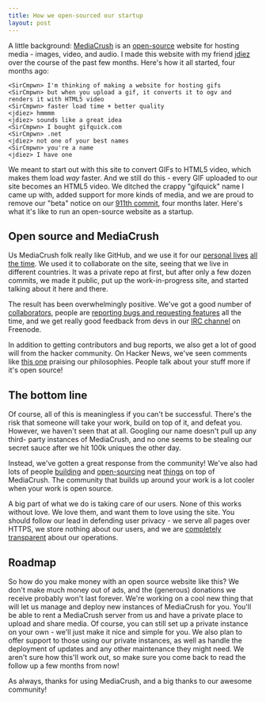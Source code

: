 ```yaml
---
title: How we open-sourced our startup
layout: post
---
```


A little background: [MediaCrush](https://mediacru.sh) is an [open-source](https://github.com/MediaCrush/MediaCrush) website
for hosting media - images, video, and audio. I made this website with my friend [jdiez](https://github.com/jdiez17) over the course of the past few
months. Here's how it all started, four months ago:

    <SirCmpwn> I'm thinking of making a website for hosting gifs
    <SirCmpwn> but when you upload a gif, it converts it to ogv and renders it with HTML5 video
    <SirCmpwn> faster load time + better quality
    <jdiez> hmmmm
    <jdiez> sounds like a great idea
    <SirCmpwn> I bought gifquick.com
    <SirCmpwn> .net
    <jdiez> not one of your best names
    <SirCmpwn> you're a name
    <jdiez> I have one

We meant to start out with this site to convert GIFs to HTML5 video, which makes them load *way* faster. And we still do
this - every GIF uploaded to our site becomes an HTML5 video. We ditched the crappy "gifquick" name I came up with, added
support for more kinds of media, and we are proud to remove our "beta" notice on our
[911th commit](https://github.com/MediaCrush/MediaCrush/commit/0473bd5fb8164fa6c8318e5d219c9b532dda2d49), four months later. Here's what it's like to run an open-source website as a startup.

## Open source and MediaCrush

Us MediaCrush folk really like GitHub, and we use it for our [personal lives](https://github.com/SirCmpwn) [all the time](https://github.com/jdiez17).
We used it to collaborate on the site, seeing that we live in different countries. It was a private repo at first, but
after only a few dozen commits, we made it public, put up the work-in-progress site, and started talking about it here
and there.

The result has been overwhelmingly positive. We've got a good number of [collaborators](https://github.com/MediaCrush/MediaCrush/graphs/contributors), people are
[reporting bugs and requesting features](https://github.com/MediaCrush/MediaCrush/issues) all the time, and we get really good feedback from devs in our
[IRC channel](http://webchat.freenode.net/?channels=mediacrush&uio=d4) on Freenode.

In addition to getting contributors and bug reports, we also get a lot of good will from the hacker community. On Hacker
News, we've seen comments like [this one](https://news.ycombinator.com/item?id=6189664) praising our philosophies. People
talk about your stuff more if it's open source!

## The bottom line

Of course, all of this is meaningless if you can't be successful. There's the risk that someone will take your work,
build on top of it, and defeat you. However, we haven't seen that at all. Googling our name doesn't pull up any third-
party instances of MediaCrush, and no one seems to be stealing our secret sauce after we hit 100k uniques the other day.

Instead, we've gotten a great response from the community! We've also had lots of people [building](https://github.com/hypereddie10/jCrush)
and [open-sourcing](https://github.com/blha303/SnapCrush) neat [things](https://github.com/headdetect/SharpCrush) on top of MediaCrush.
The community that builds up around your work is a lot cooler when your work is open source.

A big part of what we do is taking care of our users. None of this works without love. We love them, and want them to love
using the site. You should follow our lead in defending user privacy - we serve all pages over HTTPS, we store nothing
about our users, and we are [completely transparent](https://mediacru.sh/transparency) about our operations.

## Roadmap

So how do you make money with an open source website like this? We don't make much money out of ads, and the (generous)
donations we receive probably won't last forever. We're working on a cool new thing that will let us manage and deploy
new instances of MediaCrush for you. You'll be able to rent a MediaCrush server from us and have a private place to
upload and share media. Of course, you can still set up a private instance on your own - we'll just make it nice and
simple for you. We also plan to offer support to those using our private instances, as well as handle the deployment
of updates and any other maintenance they might need. We aren't sure how this'll work out, so make sure you come back to
read the follow up a few months from now!

As always, thanks for using MediaCrush, and a big thanks to our awesome community!
